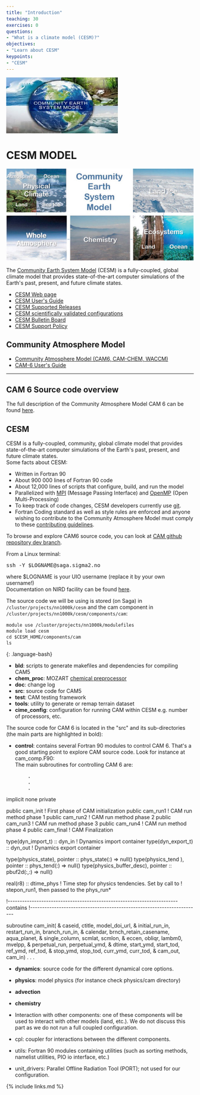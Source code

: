 ```yaml
---
title: "Introduction"
teaching: 30
exercises: 0
questions:
- "What is a climate model (CESM)?"
objectives:
- "Learn about CESM"
keypoints:
- "CESM"
---
```


<img src="../fig/img06.jpg">

# CESM MODEL



<img src="../fig/cesm01.jpg">

The [Community Earth System Model](http://www.cesm.ucar.edu/) (CESM) is a fully-coupled, global climate model that provides state-of-the-art computer simulations of the Earth's past, present, and future climate states.

*   [CESM Web page](http://www.cesm.ucar.edu/)
*   [CESM User's Guide](https://escomp.github.io/CESM/release-cesm2/)
*   [CESM Supported Releases](https://csegweb.cgd.ucar.edu/experiments/public/)
*   [CESM scientifically validated configurations](http://www.cesm.ucar.edu/models/scientifically-supported.html)
*   [CESM Bulletin Board](http://bb.cgd.ucar.edu/)
*   [CESM Support Policy](http://www.cesm.ucar.edu/about/support.html)


## Community Atmosphere Model

*   [Community Atmosphere Model (CAM6, CAM-CHEM, WACCM)](https://github.com/ESCOMP/CAM/wiki)
*   [CAM-6 User's Guide](https://ncar.github.io/CAM/doc/build/html/users_guide/index.html)

* * *

## CAM 6 Source code overview

The full description of the Community Atmosphere Model CAM 6 can be found [here](https://ncar.github.io/CAM/doc/build/html/index.html).  

## CESM 

CESM is a fully-coupled, community, global climate model that provides state-of-the-art computer simulations of the Earth's past, present, and future climate states.  
Some facts about CESM:

*   Written in Fortran 90
*   About 900 000 lines of Fortran 90 code
*   About 12,000 lines of scripts that configure, build, and run the model
*   Parallelized with [MPI](http://www.mpi-forum.org/) (Message Passing Interface) and [OpenMP](http://openmp.org/) (Open Multi-Processing)
*   To keep track of code changes, CESM developers currently use [git](https://en.wikipedia.org/wiki/Git). 
*   Fortran Coding standard as well as style rules are enforced and anyone wishing to contribute to the Community Atmosphere Model must comply to these [contributing guidelines](https://github.com/ESCOMP/CAM/wiki).

To browse and explore CAM6 source code, you can look at [CAM github repository dev branch](https://github.com/ESCOMP/CAM/tree/cam_development).  

From a Linux terminal:

<pre>ssh -Y $LOGNAME@saga.sigma2.no
</pre>

where $LOGNAME is your UIO username (replace it by your own username!)  
Documentation on NIRD facility can be found [here](https://documentation.sigma2.no/storage/nird.html).  

The source code we will be using is stored (on Saga) in `/cluster/projects/nn1000k/cesm` and the cam component in `/cluster/projects/nn1000k/cesm/components/cam`:

~~~ 
module use /cluster/projects/nn1000k/modulefiles
module load cesm
cd $CESM_HOME/components/cam
ls 
~~~
{: .language-bash}



*   **bld**: scripts to generate makefiles and dependencies for compiling CAM5
*   **chem_proc**: MOZART [chemical preprocessor](http://www.cesm.ucar.edu/working_groups/Chemistry/chemistry.preprocessor.pdf)
*   **doc**: change log
*   **src**: source code for CAM5
*   **test**: CAM testing framework
*   **tools**: utility to generate or remap terrain dataset
*   **cime_config**: configuration for running CAM within CESM e.g. number of processors, etc.

The source code for CAM 6 is located in the "src" and its sub-directories (the main parts are highlighted in bold):

*   **control**: contains several Fortran 90 modules to control CAM 6\. That's a good starting point to explore CAM source code. Look for instance at cam_comp.F90:  
    The main subroutines for controlling CAM 6 are:

    <pre>    .
        .
        .
implicit none
private

public cam_init      ! First phase of CAM initialization
public cam_run1      ! CAM run method phase 1
public cam_run2      ! CAM run method phase 2
public cam_run3      ! CAM run method phase 3
public cam_run4      ! CAM run method phase 4
public cam_final     ! CAM Finalization

type(dyn_import_t) :: dyn_in   ! Dynamics import container
type(dyn_export_t) :: dyn_out  ! Dynamics export container

type(physics_state),       pointer :: phys_state(:) => null()
type(physics_tend ),       pointer :: phys_tend(:) => null()
type(physics_buffer_desc), pointer :: pbuf2d(:,:) => null()

real(r8) :: dtime_phys         ! Time step for physics tendencies.  Set by call to
                               ! stepon_run1, then passed to the phys_run*

!-----------------------------------------------------------------------
contains
!-----------------------------------------------------------------------

  subroutine cam_init( &
       caseid, ctitle, model_doi_url, &
       initial_run_in, restart_run_in, branch_run_in, &
       calendar, brnch_retain_casename, aqua_planet, &
       single_column, scmlat, scmlon,               &
       eccen, obliqr, lambm0, mvelpp,               &
       perpetual_run, perpetual_ymd, &
       dtime, start_ymd, start_tod, ref_ymd, ref_tod, &
       stop_ymd, stop_tod, curr_ymd, curr_tod, &
       cam_out, cam_in)
        .
        .
        .
        </pre>

    
*   **dynamics**: source code for the different dynamical core options.
*   **physics**: model physics (for instance check physics/cam directory)
*   **advection**
*   **chemistry**
*   Interaction with other components: one of these components will be used to interact with other models (land, etc.). We do not discuss this part as we do not run a full coupled configuration.

*   cpl: coupler for interactions between the different components.
*   utils: Fortran 90 modules containing utilities (such as sorting methods, namelist utilities, PIO io interface, etc.)
*   unit_drivers: Parallel Offline Radiation Tool (PORT); not used for our configuration.

{% include links.md %}

